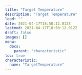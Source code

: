 ```yaml
---
title: "Target Temperature"
description: "Target Temperature"
lead: ""
date: 2021-04-17T18:50:12.012Z
lastmod: 2021-04-17T18:50:12.012Z
draft: false
images: []
menu:
  docs:
    parent: "characteristic"
toc: true
characteristic:
  name: "TargetTemperature"
---
```

